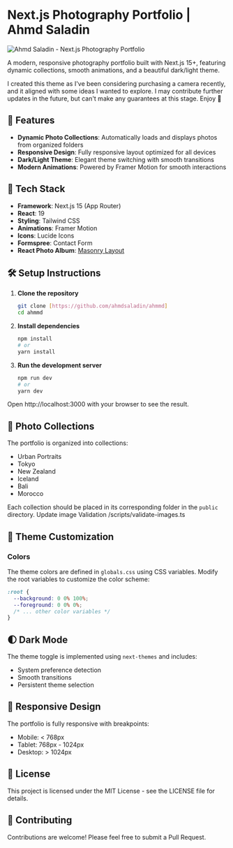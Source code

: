 # Next.js Photography Portfolio | Ahmd Saladin

![Ahmd Saladin - Next.js Photography Portfolio](https://github.com/ahmdsaladin/ahmmd/blob/main/public/cover.png)

A modern, responsive photography portfolio built with Next.js 15+, featuring dynamic collections, smooth animations, and a beautiful dark/light theme.

I created this theme as I've been considering purchasing a camera recently, and it aligned with some ideas I wanted to explore. I may contribute further updates in the future, but can't make any guarantees at this stage. Enjoy 🤙

## 🌟 Features

- **Dynamic Photo Collections**: Automatically loads and displays photos from organized folders
- **Responsive Design**: Fully responsive layout optimized for all devices
- **Dark/Light Theme**: Elegant theme switching with smooth transitions
- **Modern Animations**: Powered by Framer Motion for smooth interactions

## 🚀 Tech Stack

- **Framework**: Next.js 15 (App Router)
- **React**: 19
- **Styling**: Tailwind CSS
- **Animations**: Framer Motion
- **Icons**: Lucide Icons
- **Formspree**: Contact Form
- **React Photo Album**: [Masonry Layout](https://react-photo-album.com/examples/masonry)

## 🛠️ Setup Instructions

1. **Clone the repository**

   ```bash
   git clone [https://github.com/ahmdsaladin/ahmmd]
   cd ahmmd
   ```

2. **Install dependencies**

   ```bash
   npm install
   # or
   yarn install
   ```

3. **Run the development server**
   ```bash
   npm run dev
   # or
   yarn dev
   ```

Open http://localhost:3000 with your browser to see the result.

## 📸 Photo Collections

The portfolio is organized into collections:

- Urban Portraits
- Tokyo
- New Zealand
- Iceland
- Bali
- Morocco

Each collection should be placed in its corresponding folder in the `public` directory. Update image Validation /scripts/validate-images.ts

## 🎨 Theme Customization

### Colors

The theme colors are defined in `globals.css` using CSS variables. Modify the root variables to customize the color scheme:

```css
:root {
  --background: 0 0% 100%;
  --foreground: 0 0% 0%;
  /* ... other color variables */
}
```

## 🌓 Dark Mode

The theme toggle is implemented using `next-themes` and includes:

- System preference detection
- Smooth transitions
- Persistent theme selection

## 📱 Responsive Design

The portfolio is fully responsive with breakpoints:

- Mobile: < 768px
- Tablet: 768px - 1024px
- Desktop: > 1024px

## 📄 License

This project is licensed under the MIT License - see the LICENSE file for details.

## 🤝 Contributing

Contributions are welcome! Please feel free to submit a Pull Request.
